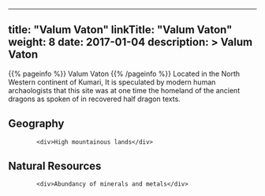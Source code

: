 
---
title: "Valum Vaton"
linkTitle: "Valum Vaton"
weight: 8
date: 2017-01-04
description: >
 Valum Vaton
---

{{% pageinfo %}}
Valum Vaton
{{% /pageinfo %}}
Located in the North Western continent of Kumari, It is speculated by modern human archaologists that this site was at one time the homeland of the ancient dragons as spoken of in recovered half dragon texts.

## Geography


            <div>High mountainous lands</div>
                            

## Natural Resources


            <div>Abundancy of minerals and metals</div>
